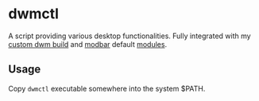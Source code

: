 # dwmctl
A script providing various desktop functionalities. Fully integrated with my [custom dwm build](https://gitlab.dobrowolski.dev/dwm/dwm.git) and [modbar](https://gitlab.dobrowolski.dev/dwm/modbar.git) default [modules](https://gitlab.dobrowolski.dev/dwm/mb-modules.git).

## Usage
Copy `dwmctl` executable somewhere into the system $PATH.
